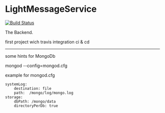 # LightMessageService

[![Build Status](https://travis-ci.org/ReneCode/LightMessageService.svg?branch=master)](https://travis-ci.org/ReneCode/LightMessageService)

The Backend.

first project wich travis integration ci & cd

---

some hints for MongoDb

mongod --config=mongod.cfg

example for mongod.cfg

    systemLog:
        destination: file
        path:  /mongo/log/mongo.log
    storage:
        dbPath: /mongo/data
        directoryPerDb: true
